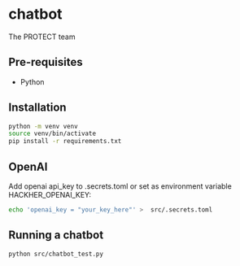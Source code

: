 # chatbot

The PROTECT team

## Pre-requisites

* Python

## Installation

``` bash
python -m venv venv
source venv/bin/activate
pip install -r requirements.txt
```

## OpenAI

Add openai api_key to .secrets.toml or set as environment variable HACKHER_OPENAI_KEY:

``` bash
echo 'openai_key = "your_key_here"' >  src/.secrets.toml
```

## Running a chatbot

``` bash
python src/chatbot_test.py
```
